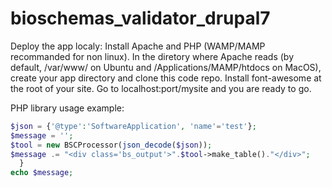 # bioschemas_validator_drupal7

Deploy the app localy:
    Install Apache and PHP (WAMP/MAMP recommanded for non linux).
    In the diretory where Apache reads (by default, /var/www/ on Ubuntu and /Applications/MAMP/htdocs on MacOS), create your app directory and clone this code repo.
    Install font-awesome at the root of your site.
    Go to localhost:port/mysite and you are ready to go.  


PHP library usage example:  
  ```php
  $json = {'@type':'SoftwareApplication', 'name'='test'};
  $message = '';
  $tool = new BSCProcessor(json_decode($json));
  $message .= "<div class='bs_output'>".$tool->make_table()."</div>";
    }
  echo $message;
  ```
